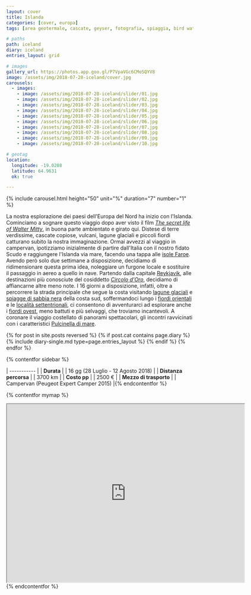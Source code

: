 ```yaml
---
layout: cover
title: Islanda
categories: [cover, europa]
tags: [area geotermale, cascate, geyser, fotografia, spiaggia, bird watching, ghiacciaio, scogliere, fiordi]

# paths
path: iceland
diary: iceland
entries_layout: grid

# images
gallery_url: https://photos.app.goo.gl/P7VpaVGc6CMoSQYV8
image: /assets/img/2018-07-28-iceland/cover.jpg
carousels:
  - images: 
    - image: /assets/img/2018-07-28-iceland/slider/01.jpg
    - image: /assets/img/2018-07-28-iceland/slider/02.jpg
    - image: /assets/img/2018-07-28-iceland/slider/03.jpg
    - image: /assets/img/2018-07-28-iceland/slider/04.jpg
    - image: /assets/img/2018-07-28-iceland/slider/05.jpg
    - image: /assets/img/2018-07-28-iceland/slider/06.jpg
    - image: /assets/img/2018-07-28-iceland/slider/07.jpg
    - image: /assets/img/2018-07-28-iceland/slider/08.jpg
    - image: /assets/img/2018-07-28-iceland/slider/09.jpg
    - image: /assets/img/2018-07-28-iceland/slider/10.jpg

# geotag
location:
  longitude: -19.0208
  latitude: 64.9631
  ok: true

---
```


{% include carousel.html height="50" unit="%" duration="7" number="1" %}

La nostra esplorazione dei paesi dell'Europa del Nord ha inizio con l'Islanda. Cominciamo a sognare questo viaggio dopo aver visto il film [*The secret life of Walter Mitty*](https://it.wikipedia.org/wiki/I_sogni_segreti_di_Walter_Mitty), in buona parte ambientato e girato qui. Distese di terre verdissime, cascate copiose, vulcani, lagune glaciali e piccoli fiordi catturano subito la nostra immaginazione.
Ormai avvezzi al viaggio in campervan, ipotizziamo inizialmente di partire dall'Italia con il nostro fidato Scudo e raggiungere l'Islanda via mare, facendo una tappa alle [isole Faroe](https://it.wikipedia.org/wiki/F%C3%A6r_%C3%98er). Avendo però solo due settimane a disposizione, decidiamo di ridimensionare questa prima idea, noleggiare un furgone locale e sostituire il passaggio in aereo a quello in nave.
Partendo dalla capitale [Reykjavik](https://www.van42.com/2018/08/11/iceland_15-reykjavik.html), alle destinazioni più conosciute del cosiddetto [*Circolo d'Oro*](https://guidetoiceland.is/best-of-iceland/top-9-detours-on-the-golden-circle), decidiamo di affiancarne altre meno note. I 16 giorni a disposizione, infatti, oltre a percorrere la strada principale che segue la costa visitando [lagune glaciali](https://www.van42.com/2018/08/01/iceland_05-skaftafell.html) e [spiagge di sabbia nera](https://www.van42.com/2018/07/31/iceland_04-reynisfjara.html) della costa sud, soffermandoci lungo i [fiordi orientali](https://www.van42.com/2018/08/02/iceland_06-fiordi-est.html) e le [località settentrionali](https://www.van42.com/2018/08/04/iceland_08-myvatn.html), ci consentono di avventurarci ad esplorare anche i [fiordi ovest](https://www.van42.com/2018/08/06/iceland_10-fiordi-ovest.html), meno battuti e più selvaggi, che troviamo incantevoli. A coronare il viaggio costellato di panorami spettacolari, gli incontri ravvicinati con i caratteristici [Pulcinella di mare](https://www.van42.com/2018/08/03/iceland_07-fiordi-est.html).

<div class="entries-{{ page.entries_layout }}">
  {% for post in site.posts reversed %}
    {% if post.cat contains page.diary %}
      {% include diary-single.md type=page.entries_layout %}
    {% endif %}
  {% endfor %}
</div>

{% contentfor sidebar %}

  | ----------- |
  | **Durata**      |
    | 16 gg (28 Luglio - 12 Agosto 2018)   |
    | **Distanza percorsa** |
    | 3700 km |
    | **Costo pp**      |
    | 2500 €  |
    | **Mezzo di trasporto** |
    | Campervan (Peugeot Expert Camper 2015) |{% endcontentfor %}

{% contentfor mymap %}
  <iframe src="https://www.google.com/maps/d/embed?mid=1AVTYS1o5HOrGJoYhK8TJbPP7c07xYo--&ehbc=2E312F" width="640" height="480"></iframe>
{% endcontentfor %}